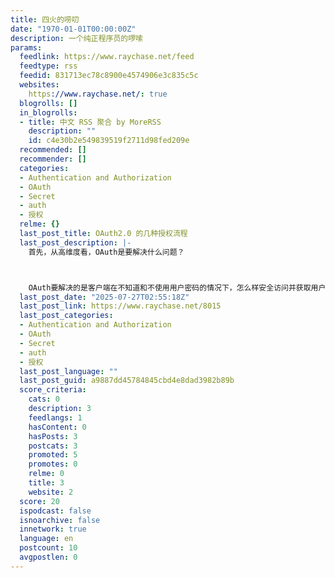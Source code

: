 ```yaml
---
title: 四火的唠叨
date: "1970-01-01T00:00:00Z"
description: 一个纯正程序员的啰嗦
params:
  feedlink: https://www.raychase.net/feed
  feedtype: rss
  feedid: 831713ec78c8900e4574906e3c835c5c
  websites:
    https://www.raychase.net/: true
  blogrolls: []
  in_blogrolls:
  - title: 中文 RSS 聚合 by MoreRSS
    description: ""
    id: c4e30b2e549839519f2711d98fed209e
  recommended: []
  recommender: []
  categories:
  - Authentication and Authorization
  - OAuth
  - Secret
  - auth
  - 授权
  relme: {}
  last_post_title: OAuth2.0 的几种授权流程
  last_post_description: |-
    首先，从高维度看，OAuth是要解决什么问题？



    OAuth要解决的是客户端在不知道和不使用用户密码的情况下，怎么样安全访问并获取用户所拥有的资源的
  last_post_date: "2025-07-27T02:55:18Z"
  last_post_link: https://www.raychase.net/8015
  last_post_categories:
  - Authentication and Authorization
  - OAuth
  - Secret
  - auth
  - 授权
  last_post_language: ""
  last_post_guid: a9887dd45784845cbd4e8dad3982b89b
  score_criteria:
    cats: 0
    description: 3
    feedlangs: 1
    hasContent: 0
    hasPosts: 3
    postcats: 3
    promoted: 5
    promotes: 0
    relme: 0
    title: 3
    website: 2
  score: 20
  ispodcast: false
  isnoarchive: false
  innetwork: true
  language: en
  postcount: 10
  avgpostlen: 0
---
```

